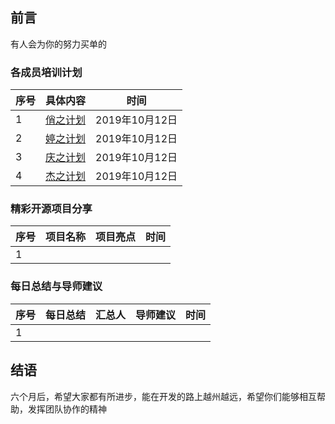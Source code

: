 ## 前言
有人会为你的努力买单的

### 各成员培训计划
| 序号 | 具体内容 |时间|
| ------ | :------: |:------: |
|1|[俏之计划](俏/ReadMe.md)|2019年10月12日|
|2|[婷之计划](婷/ReadMe.md)|2019年10月12日|
|3|[庆之计划](庆/ReadMe.md)|2019年10月12日|
|4|[杰之计划](杰/ReadMe.md)|2019年10月12日|

### 精彩开源项目分享
| 序号 |项目名称|项目亮点|时间|
| ------ | :------: | ------ | ------ |
|1||||

### 每日总结与导师建议
| 序号 |每日总结|汇总人|导师建议|时间|
| ------ | :------: | ------ | ------ | ------ |
|1|||||

## 结语

六个月后，希望大家都有所进步，能在开发的路上越州越远，希望你们能够相互帮助，发挥团队协作的精神

